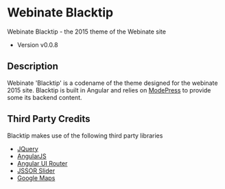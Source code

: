 # Webinate Blacktip
Webinate Blacktip - the 2015 theme of the Webinate site

* Version v0.0.8

## Description
Webinate 'Blacktip' is a codename of the theme designed for the webinate 2015 site. Blacktip is built in Angular and relies on [ModePress](https://github.com/MKHenson/modepress) to provide some its backend content. 

## Third Party Credits
Blacktip makes use of the following third party libraries

* [JQuery](https://jquery.com/)
* [AngularJS](https://angularjs.org/)
* [Angular UI Router](https://github.com/angular-ui/ui-router)
* [JSSOR Slider](http://www.jssor.com/)
* [Google Maps](https://developers.google.com/maps/)
